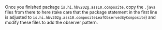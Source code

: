Once you finished package `is.hi.hbv202g.ass10.composite`, 
copy the `.java` files from there to here (take care that the package statement in the first line is adjusted to
`is.hi.hbv202g.ass10.compositeLeafObservedByComposite`) and modify these files to add the observer pattern.
